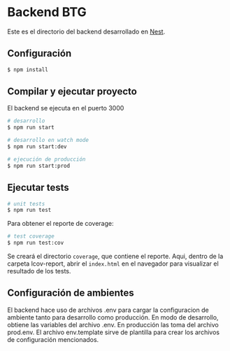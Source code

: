 # Backend BTG

Este es el directorio del backend desarrollado en [Nest](https://nestjs.com/).

## Configuración

```bash
$ npm install
```

## Compilar y ejecutar proyecto

El backend se ejecuta en el puerto 3000

```bash
# desarrollo
$ npm run start

# desarrollo en watch mode
$ npm run start:dev

# ejecución de producción
$ npm run start:prod
```

## Ejecutar tests

```bash
# unit tests
$ npm run test
```

Para obtener el reporte de coverage:

```bash
# test coverage
$ npm run test:cov
```

Se creará el directorio `coverage`, que contiene el reporte. Aqui, dentro de la carpeta lcov-report, abrir el `index.html` en el navegador para visualizar el resultado de los tests.

## Configuración de ambientes

El backend hace uso de archivos .env para cargar la configuracion de ambiente tanto para desarrollo como producción. En modo de desarrollo, obtiene las variables del archivo .env. En producción las toma del archivo prod.env. El archivo env.template sirve de plantilla para crear los archivos de configuración mencionados.
